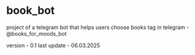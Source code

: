 # book_bot
project of a telegram bot that helps users choose books
tag in telegram - @books_for_moods_bot

version - 0.1
last update - 06.03.2025
